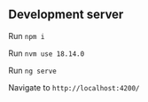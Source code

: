 ## Development server

Run `npm i`

Run `nvm use 18.14.0`

Run `ng serve` 

Navigate to `http://localhost:4200/`
